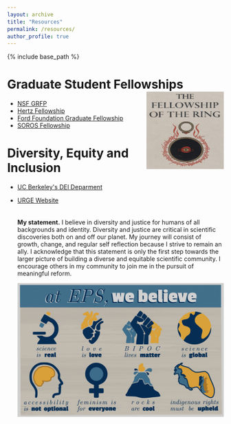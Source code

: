 ```yaml
---
layout: archive
title: "Resources"
permalink: /resources/
author_profile: true
---
```


{% include base_path %}

Graduate Student Fellowships <img align="right" width="180" height="180" src="/images/fellowship-ring.jpg">
======
* [NSF GRFP](https://www.nsfgrfp.org)
* [Hertz Fellowship](https://www.hertzfoundation.org)
* [Ford Foundation Graduate Fellowship](https://www.fordfoundation.org)
* [SOROS Fellowship](https://www.pdsoros.org)

Diversity, Equity and Inclusion
======
* [UC Berkeley's DEI Deparment](https://diversity.berkeley.edu)
* [URGE Website](https://urgeoscience.org/recordings/) \
\
\
**My statement.** I believe in diversity and justice for humans of all backgrounds and identity. Diversity and justice are critical in scientific discoveries both on and off our planet. My journey will consist of growth, change, and regular self reflection because I strive to remain an ally. I acknowledge that this statement is only the first step towards the larger picture of building a diverse and equitable scientific community. I encourage others in my community to join me in the pursuit of meaningful reform.

   [![Alt text](../files/diversity.png)](https://www.youtube.com/watch?v=JHLAf1rFF_Y)



